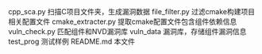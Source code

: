 cpp_sca.py  扫描C项目文件夹，生成漏洞数据
file_filter.py 过滤cmake构建项目相关配置文件
cmake_extracter.py 提取cmake配置文件包含组件依赖信息
vuln_check.py 匹配组件和NVD漏洞库
vuln_data 漏洞库，存储组件漏洞信息
test_prog 测试样例
README.md 本文件
